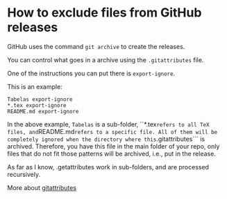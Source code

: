 # How to exclude files from GitHub releases

GitHub uses the command ```git archive``` to create the releases.

You can control what goes in a archive using the ```.gitattributes``` file.

One of the instructions you can put there is ```export-ignore```.

This is an example:

```
Tabelas export-ignore
*.tex export-ignore
README.md export-ignore
```

In the above example, ```Tabelas``` is a sub-folder,
 ``*.tex``` refers to all TeX files, and ```README.md```
refers to a specific file. All of them will be completely ignored when
the directory where this ```.gitattributes``` is archived. Therefore,
you have this file in the main folder of your repo, only files that
do not fit those patterns will be archived, i.e., put in the release.

As far as I know, .getattributes work in sub-folders, and are
processed recursively.

More about [gitattributes](https://git-scm.com/docs/gitattributes)

